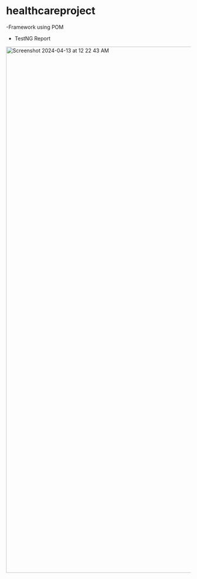 # healthcareproject

-Framework using POM
- TestNG Report

<img width="1435" alt="Screenshot 2024-04-13 at 12 22 43 AM" src="https://github.com/Sarakovadiya/healthcareproject/assets/136258292/29b8262d-f803-410d-a2d4-dbb67cb9cca8">

